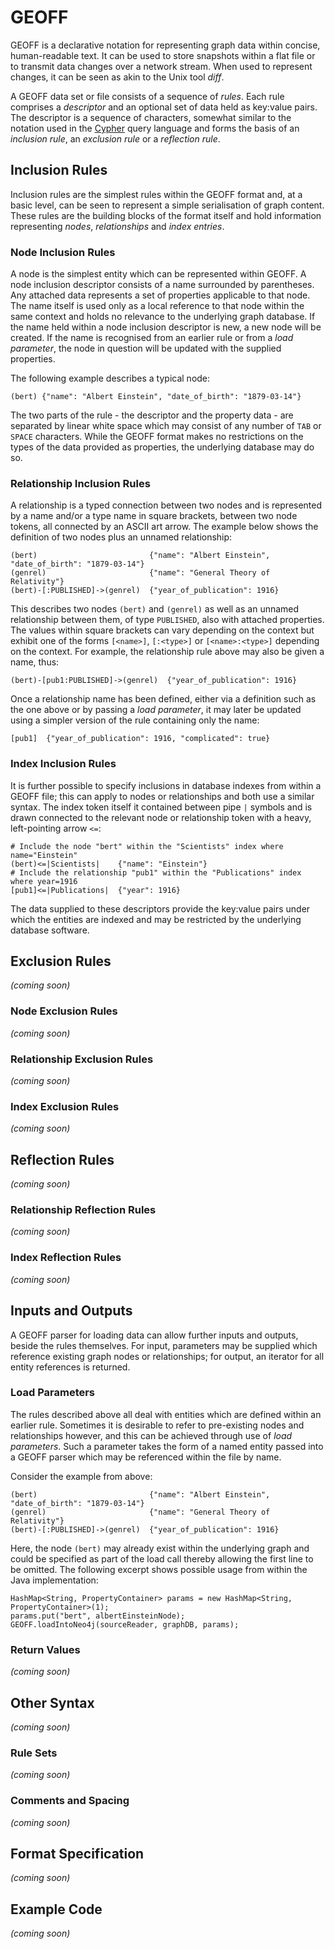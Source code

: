 # GEOFF

GEOFF is a declarative notation for representing graph data within concise, human-readable text. It can be used to store
snapshots within a flat file or to transmit data changes over a network stream. When used to represent changes, it
can be seen as akin to the Unix tool *diff*.

A GEOFF data set or file consists of a sequence of *rules*. Each rule comprises a *descriptor* and an optional set of
data held as key:value pairs. The descriptor is a sequence of characters, somewhat similar to the notation used in the
[Cypher](http://docs.neo4j.org/chunked/stable/cypher-query-lang.html) query language and forms the basis of an
*inclusion rule*, an *exclusion rule* or a *reflection rule*.

## Inclusion Rules

Inclusion rules are the simplest rules within the GEOFF format and, at a basic level, can be seen to represent a simple
serialisation of graph content. These rules are the building blocks of the format itself and hold information
representing *nodes*, *relationships* and *index entries*.

### Node Inclusion Rules

A node is the simplest entity which can be represented within GEOFF. A node inclusion descriptor consists of a name
surrounded by parentheses. Any attached data represents a set of properties applicable to that node. The name itself
is used only as a local reference to that node within the same context and holds no relevance to the underlying graph
database. If the name held within a node inclusion descriptor is new, a new node will be created. If the name is
recognised from an earlier rule or from a *load parameter*, the node in question will be updated with the supplied
properties.

The following example describes a typical node:

```
(bert) {"name": "Albert Einstein", "date_of_birth": "1879-03-14"}
```

The two parts of the rule - the descriptor and the property data - are separated by linear white space which may consist
of any number of `TAB` or `SPACE` characters. While the GEOFF format makes no restrictions on the types of the data
provided as properties, the underlying database may do so.

### Relationship Inclusion Rules

A relationship is a typed connection between two nodes and is represented by a name and/or a type name in square
brackets, between two node tokens, all connected by an ASCII art arrow. The example below shows the definition of two
nodes plus an unnamed relationship:

```
(bert)                         {"name": "Albert Einstein", "date_of_birth": "1879-03-14"}
(genrel)                       {"name": "General Theory of Relativity"}
(bert)-[:PUBLISHED]->(genrel)  {"year_of_publication": 1916}
```

This describes two nodes `(bert)` and `(genrel)` as well as an unnamed relationship between them, of type
`PUBLISHED`, also with attached properties. The values within square brackets can vary depending on the context but
exhibit one of the forms `[<name>]`, `[:<type>]` or `[<name>:<type>]` depending on the context. For example, the
relationship rule above may also be given a name, thus:

```
(bert)-[pub1:PUBLISHED]->(genrel)  {"year_of_publication": 1916}
```

Once a relationship name has been defined, either via a definition such as the one above or by passing a *load
parameter*, it may later be updated using a simpler version of the rule containing only the name:

```
[pub1]  {"year_of_publication": 1916, "complicated": true}
```

### Index Inclusion Rules

It is further possible to specify inclusions in database indexes from within a GEOFF file; this can apply to nodes or
relationships and both use a similar syntax. The index token itself it contained between pipe `|` symbols and is drawn
connected to the relevant node or relationship token with a heavy, left-pointing arrow `<=`:

```
# Include the node "bert" within the "Scientists" index where name="Einstein"
(bert)<=|Scientists|    {"name": "Einstein"}
# Include the relationship "pub1" within the "Publications" index where year=1916
[pub1]<=|Publications|  {"year": 1916}
```

The data supplied to these descriptors provide the key:value pairs under which the entities are indexed and may be
restricted by the underlying database software.

## Exclusion Rules

*(coming soon)*

### Node Exclusion Rules

*(coming soon)*

### Relationship Exclusion Rules

*(coming soon)*

### Index Exclusion Rules

*(coming soon)*

## Reflection Rules

*(coming soon)*

### Relationship Reflection Rules

*(coming soon)*

### Index Reflection Rules

*(coming soon)*

## Inputs and Outputs

A GEOFF parser for loading data can allow further inputs and outputs, beside the rules themselves. For input,
parameters may be supplied which reference existing graph nodes or relationships; for output, an iterator for all
entity references is returned.

### Load Parameters

The rules described above all deal with entities which are defined within an earlier rule. Sometimes it is desirable to
refer to pre-existing nodes and relationships however, and this can be achieved through use of *load parameters*. Such a
parameter takes the form of a named entity passed into a GEOFF parser which may be referenced within the file by name.

Consider the example from above:

```
(bert)                         {"name": "Albert Einstein", "date_of_birth": "1879-03-14"}
(genrel)                       {"name": "General Theory of Relativity"}
(bert)-[:PUBLISHED]->(genrel)  {"year_of_publication": 1916}
```

Here, the node `(bert)` may already exist within the underlying graph and could be specified as part of the load call
thereby allowing the first line to be omitted. The following excerpt shows possible usage from within the Java
implementation:

```
HashMap<String, PropertyContainer> params = new HashMap<String, PropertyContainer>(1);
params.put("bert", albertEinsteinNode);
GEOFF.loadIntoNeo4j(sourceReader, graphDB, params);
```

### Return Values

*(coming soon)*

## Other Syntax

*(coming soon)*

### Rule Sets

*(coming soon)*

### Comments and Spacing

*(coming soon)*

## Format Specification

*(coming soon)*

## Example Code

*(coming soon)*
